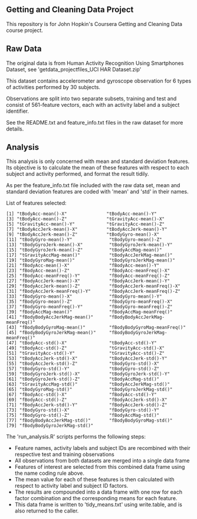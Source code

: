 Getting and Cleaning Data Project
---------------------------------

This repository is for John Hopkin's Coursera Getting and Cleaning Data course project.

Raw Data
--------

The original data is from Human Activity Recognition Using Smartphones Dataset, see 'getdata_projectfiles_UCI HAR Dataset.zip'

This dataset contains accelerometer and gyroscope observation for 6 types of activities performed by 30 subjects.

Observations are split into two separate subsets, training and test and consist of 561-feature vectors, each with an activity label and a subject identifier.

See the README.txt and feature_info.txt files in the raw dataset for more details.


Analysis
--------

This analysis is only concerned with mean and standard deviation features. Its objective is to calculate the mean of these features with respect to each subject and activity performed, and format the result tidily.

As per the feature_info.txt file included with the raw data set, mean and standard deviation features are coded with 'mean' and 'std' in their names.

List of features selected:

	[1] "tBodyAcc-mean()-X"               "tBodyAcc-mean()-Y"              
	[3] "tBodyAcc-mean()-Z"               "tGravityAcc-mean()-X"           
	[5] "tGravityAcc-mean()-Y"            "tGravityAcc-mean()-Z"           
	[7] "tBodyAccJerk-mean()-X"           "tBodyAccJerk-mean()-Y"          
	[9] "tBodyAccJerk-mean()-Z"           "tBodyGyro-mean()-X"             
	[11] "tBodyGyro-mean()-Y"              "tBodyGyro-mean()-Z"             
	[13] "tBodyGyroJerk-mean()-X"          "tBodyGyroJerk-mean()-Y"         
	[15] "tBodyGyroJerk-mean()-Z"          "tBodyAccMag-mean()"             
	[17] "tGravityAccMag-mean()"           "tBodyAccJerkMag-mean()"         
	[19] "tBodyGyroMag-mean()"             "tBodyGyroJerkMag-mean()"        
	[21] "fBodyAcc-mean()-X"               "fBodyAcc-mean()-Y"              
	[23] "fBodyAcc-mean()-Z"               "fBodyAcc-meanFreq()-X"          
	[25] "fBodyAcc-meanFreq()-Y"           "fBodyAcc-meanFreq()-Z"          
	[27] "fBodyAccJerk-mean()-X"           "fBodyAccJerk-mean()-Y"          
	[29] "fBodyAccJerk-mean()-Z"           "fBodyAccJerk-meanFreq()-X"      
	[31] "fBodyAccJerk-meanFreq()-Y"       "fBodyAccJerk-meanFreq()-Z"      
	[33] "fBodyGyro-mean()-X"              "fBodyGyro-mean()-Y"             
	[35] "fBodyGyro-mean()-Z"              "fBodyGyro-meanFreq()-X"         
	[37] "fBodyGyro-meanFreq()-Y"          "fBodyGyro-meanFreq()-Z"         
	[39] "fBodyAccMag-mean()"              "fBodyAccMag-meanFreq()"         
	[41] "fBodyBodyAccJerkMag-mean()"      "fBodyBodyAccJerkMag-meanFreq()" 
	[43] "fBodyBodyGyroMag-mean()"         "fBodyBodyGyroMag-meanFreq()"    
	[45] "fBodyBodyGyroJerkMag-mean()"     "fBodyBodyGyroJerkMag-meanFreq()"
	[47] "tBodyAcc-std()-X"                "tBodyAcc-std()-Y"               
	[49] "tBodyAcc-std()-Z"                "tGravityAcc-std()-X"            
	[51] "tGravityAcc-std()-Y"             "tGravityAcc-std()-Z"            
	[53] "tBodyAccJerk-std()-X"            "tBodyAccJerk-std()-Y"           
	[55] "tBodyAccJerk-std()-Z"            "tBodyGyro-std()-X"              
	[57] "tBodyGyro-std()-Y"               "tBodyGyro-std()-Z"              
	[59] "tBodyGyroJerk-std()-X"           "tBodyGyroJerk-std()-Y"          
	[61] "tBodyGyroJerk-std()-Z"           "tBodyAccMag-std()"              
	[63] "tGravityAccMag-std()"            "tBodyAccJerkMag-std()"          
	[65] "tBodyGyroMag-std()"              "tBodyGyroJerkMag-std()"         
	[67] "fBodyAcc-std()-X"                "fBodyAcc-std()-Y"               
	[69] "fBodyAcc-std()-Z"                "fBodyAccJerk-std()-X"           
	[71] "fBodyAccJerk-std()-Y"            "fBodyAccJerk-std()-Z"           
	[73] "fBodyGyro-std()-X"               "fBodyGyro-std()-Y"              
	[75] "fBodyGyro-std()-Z"               "fBodyAccMag-std()"              
	[77] "fBodyBodyAccJerkMag-std()"       "fBodyBodyGyroMag-std()"         
	[79] "fBodyBodyGyroJerkMag-std()"  

The 'run_analysis.R' scripts performs the following steps:

* Feature names, activity labels and subject IDs are recombined with their respective test and training observations
* All observations from both datasets are merged into a single data frame
* Features of interest are selected from this combined data frame using the name coding rule above.
* The mean value for each of these features is then calculated with respect to activity label and subject ID factors.
* The results are compounded into a data frame with one row for each factor combination and the corresponding means for each feature.
* This data frame is written to 'tidy_means.txt' using write.table, and is also returned to the caller.

